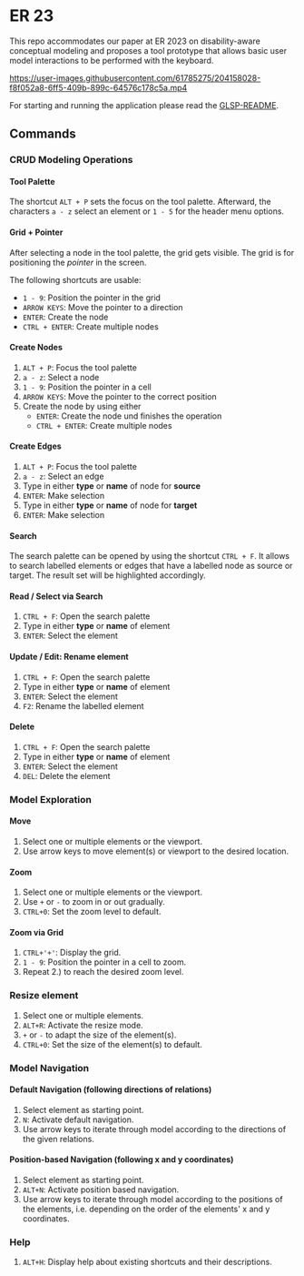 # ER 23

This repo accommodates our paper at ER 2023 on disability-aware conceptual modeling and proposes a tool prototype that allows basic user model interactions to be performed with the keyboard.

https://user-images.githubusercontent.com/61785275/204158028-f8f052a8-6ff5-409b-899c-64576c178c5a.mp4

For starting and running the application please read the [GLSP-README](./GLSP-README.md).

## Commands

### CRUD Modeling Operations

#### Tool Palette

The shortcut `ALT + P` sets the focus on the tool palette. Afterward, the characters `a - z` select an element or `1 - 5` for the header menu options.

#### Grid + Pointer

After selecting a node in the tool palette, the grid gets visible. The grid is for positioning the _pointer_ in the screen.

The following shortcuts are usable:

-   `1 - 9`: Position the pointer in the grid
-   `ARROW KEYS`: Move the pointer to a direction
-   `ENTER`: Create the node
-   `CTRL + ENTER`: Create multiple nodes

#### Create Nodes

1. `ALT + P`: Focus the tool palette
2. `a - z`: Select a node
3. `1 - 9`: Position the pointer in a cell
4. `ARROW KEYS`: Move the pointer to the correct position
5. Create the node by using either
    - `ENTER`: Create the node und finishes the operation
    - `CTRL + ENTER`: Create multiple nodes

#### Create Edges

1. `ALT + P`: Focus the tool palette
2. `a - z`: Select an edge
3. Type in either **type** or **name** of node for **source**
4. `ENTER`: Make selection
5. Type in either **type** or **name** of node for **target**
6. `ENTER`: Make selection

#### Search

The search palette can be opened by using the shortcut `CTRL + F`. It allows to search labelled elements or edges that have a labelled node as source or target. The result set will be highlighted accordingly.

#### Read / Select via Search

1. `CTRL + F`: Open the search palette
2. Type in either **type** or **name** of element
3. `ENTER`: Select the element

#### Update / Edit: Rename element

1. `CTRL + F`: Open the search palette
2. Type in either **type** or **name** of element
3. `ENTER`: Select the element
4. `F2`: Rename the labelled element

#### Delete

1. `CTRL + F`: Open the search palette
2. Type in either **type** or **name** of element
3. `ENTER`: Select the element
4. `DEL`: Delete the element

### Model Exploration

#### Move

1. Select one or multiple elements or the viewport.
2. Use arrow keys to move element(s) or viewport to the desired location.

#### Zoom

1. Select one or multiple elements or the viewport.
2. Use `+` or `-` to zoom in or out gradually.
3. `CTRL+0`: Set the zoom level to default.

#### Zoom via Grid

1. `CTRL+'+'`: Display the grid.
2. `1 - 9`: Position the pointer in a cell to zoom.
3. Repeat 2.) to reach the desired zoom level.

### Resize element

1. Select one or multiple elements.
2. `ALT+R`: Activate the resize mode.
3. `+` or `-` to adapt the size of the element(s).
4. `CTRL+0`: Set the size of the element(s) to default.

### Model Navigation

#### Default Navigation (following directions of relations)

1. Select element as starting point.
2. `N`: Activate default navigation.
3. Use arrow keys to iterate through model according to the directions of the given relations.

#### Position-based Navigation (following x and y coordinates)

1. Select element as starting point.
2. `ALT+N`: Activate position based navigation.
3. Use arrow keys to iterate through model according to the positions of the elements, i.e. depending on the order of the elements' x and y coordinates.

### Help

1. `ALT+H`: Display help about existing shortcuts and their descriptions.
